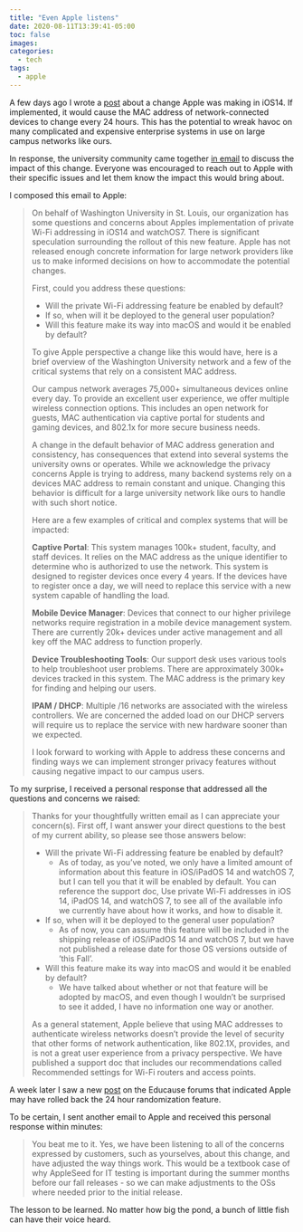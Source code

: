 ```yaml
---
title: "Even Apple listens"
date: 2020-08-11T13:39:41-05:00
toc: false
images:
categories:
  - tech
tags: 
  - apple
---
```


A few days ago I wrote a [post](/posts/2020/appleprivatewifi/) about a change Apple was making in iOS14.  If implemented, it would cause the MAC address of network-connected devices to change every 24 hours.  This has the potential to wreak havoc on many complicated and expensive enterprise systems in use on large campus networks like ours.

In response, the university community came together [in email](https://listserv.educause.edu/scripts/wa.exe?A1=ind2007&L=WIRELESS-LAN#10) to discuss the impact of this change.  Everyone was encouraged to reach out to Apple with their specific issues and let them know the impact this would bring about.

I composed this email to Apple:

> On behalf of Washington University in St. Louis, our organization has some questions and concerns about Apples implementation of private Wi-Fi addressing in iOS14 and watchOS7.  There is significant speculation surrounding the rollout of this new feature.   Apple has not released enough concrete information for large network providers like us to make informed decisions on how to accommodate the potential changes.
>
> First, could you address these questions:
>
> - Will the private Wi-Fi addressing feature be enabled by default?
> - If so, when will it be deployed to the general user population?
> - Will this feature make its way into macOS and would it be enabled by default?
>
> To give Apple perspective a change like this would have, here is a brief overview of the Washington University network and a few of the critical systems that rely on a consistent MAC address.
>
> Our campus network averages 75,000+ simultaneous devices online every day.   To provide an excellent user experience, we offer multiple wireless connection options.   This includes an open network for guests, MAC authentication via captive portal for students and gaming devices, and 802.1x for more secure business needs.
>
> A change in the default behavior of MAC address generation and consistency, has consequences that extend into several systems the university owns or operates.  While we acknowledge the privacy concerns Apple is trying to address, many backend systems rely on a devices MAC address to remain constant and unique.  Changing this behavior is difficult for a large university network like ours to handle with such short notice.
>
> Here are a few examples of critical and complex systems that will be impacted:
>
> **Captive Portal**: This system manages 100k+ student, faculty, and staff devices.  It relies on the MAC address as the unique identifier to determine who is authorized to use the network.   This system is designed to register devices once every 4 years.   If the devices have to register once a day, we will need to replace this service with a new system capable of handling the load.  
>
> **Mobile Device Manager**: Devices that connect to our higher privilege networks require registration in a mobile device management system.  There are currently 20k+ devices under active management and all key off the MAC address to function properly.  
>
> **Device Troubleshooting Tools**: Our support desk uses various tools to help troubleshoot user problems.   There are approximately 300k+ devices tracked in this system.  The MAC address is the primary key for finding and helping our users.
>
> **IPAM / DHCP**: Multiple /16 networks are associated with the wireless controllers.  We are concerned the added load on our DHCP servers will require us to replace the service with new hardware sooner than we expected.   
>
> I look forward to working with Apple to address these concerns and finding ways we can implement stronger privacy features without causing negative impact to our campus users.   


To my surprise, I received a personal response that addressed all the questions and concerns we raised:

> Thanks for your thoughtfully written email as I can appreciate your concern(s). First off, I want answer your direct questions to the best of my current ability, so please see those answers below:
>
> * Will the private Wi-Fi addressing feature be enabled by default?
>   * As of today, as you’ve noted, we only have a limited amount of information about this feature in iOS/iPadOS 14 and watchOS 7, but I can tell you that it will be enabled by default. You can reference the support doc, Use private Wi-Fi addresses in iOS 14, iPadOS 14, and watchOS 7, to see all of the available info we currently have about how it works, and how to disable it. 
> * If so, when will it be deployed to the general user population?
>   * As of now, you can assume this feature will be included in the shipping release of iOS/iPadOS 14 and watchOS 7, but we have not published a release date for those OS versions outside of ’this Fall’. 
> * Will this feature make its way into macOS and would it be enabled by default?
>   * We have talked about whether or not that feature will be adopted by macOS, and even though I wouldn’t be surprised to see it added, I have no information one way or another. 
> 
> As a general statement, Apple believe that using MAC addresses to authenticate wireless networks doesn’t provide the level of security that other forms of network authentication, like 802.1X, provides, and is not a great user experience from a privacy perspective. We have published a support doc that includes our recommendations called Recommended settings for Wi-Fi routers and access points. 


A week later I saw a new [post](https://listserv.educause.edu/scripts/wa.exe?A2=ind2008&L=WIRELESS-LAN&P=33663) on the Educause forums that indicated Apple may have rolled back the 24 hour randomization feature.  

To be certain, I sent another email to Apple and received this personal response within minutes:


> You beat me to it. Yes, we have been listening to all of the concerns expressed by customers, such as yourselves, about this change, and have adjusted the way things work. This would be a textbook case of why AppleSeed for IT testing is important during the summer months before our fall releases - so we can make adjustments to the OSs where needed prior to the initial release. 


The lesson to be learned.  No matter how big the pond, a bunch of little fish can have their voice heard.
